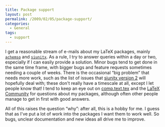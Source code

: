 ```yaml
---
title: Package support
layout: post
permalink: /2009/02/05/package-support/
categories:
  - General
tags:
  - support
---
```

I get a reasonable stream of e-mails about my LaTeX packages, mainly [`achemso`](https://ctan.org/pkg/achemso) and [`siunitx`](https://ctan.org/pkg/siunitx).  As a rule, I try to answer queries within a day or two, especially if I can easily provide a solution. Minor bugs tend to get done in the same time frame, with bigger bugs and feature requests sometimes needing a couple of weeks.  There is the occasional “big problem” that needs more work, such as the list of issues that [siunitx version 2](http://siunitx.berlios.de) will hopefully deal with; these don't really have a timescale at all, except I let people know that!  I tend to keep an eye out on [comp.text.tex](http://groups.google.com/group/comp.text.tex/topics) and the [LaTeX Community](http://latex-community.org/) for questions about my packages, although often other people manage to get in first with good answers.

All of this raises the question “why”: after all, this is a hobby for me.  I guess that as I've put a lot of work into the packages I want them to work well.  So bugs, unclear documentation and new ideas all drive me to improve.
